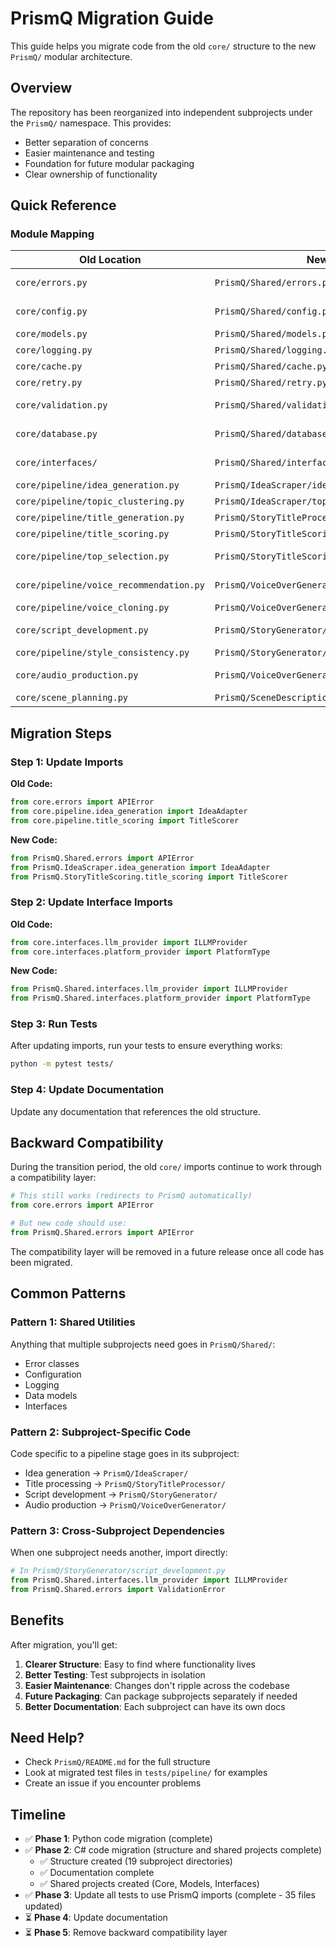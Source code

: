 # PrismQ Migration Guide

This guide helps you migrate code from the old `core/` structure to the new `PrismQ/` modular architecture.

## Overview

The repository has been reorganized into independent subprojects under the `PrismQ/` namespace. This provides:
- Better separation of concerns
- Easier maintenance and testing
- Foundation for future modular packaging
- Clear ownership of functionality

## Quick Reference

### Module Mapping

| Old Location | New Location | Purpose |
|-------------|--------------|---------|
| `core/errors.py` | `PrismQ/Shared/errors.py` | Custom exceptions |
| `core/config.py` | `PrismQ/Shared/config.py` | Configuration management |
| `core/models.py` | `PrismQ/Shared/models.py` | Data models |
| `core/logging.py` | `PrismQ/Shared/logging.py` | Logging utilities |
| `core/cache.py` | `PrismQ/Shared/cache.py` | Caching utilities |
| `core/retry.py` | `PrismQ/Shared/retry.py` | Retry logic |
| `core/validation.py` | `PrismQ/Shared/validation.py` | Validation utilities |
| `core/database.py` | `PrismQ/Shared/database.py` | Database utilities |
| `core/interfaces/` | `PrismQ/Shared/interfaces/` | Provider interfaces |
| `core/pipeline/idea_generation.py` | `PrismQ/IdeaScraper/idea_generation.py` | Idea generation |
| `core/pipeline/topic_clustering.py` | `PrismQ/IdeaScraper/topic_clustering.py` | Topic clustering |
| `core/pipeline/title_generation.py` | `PrismQ/StoryTitleProcessor/title_generation.py` | Title generation |
| `core/pipeline/title_scoring.py` | `PrismQ/StoryTitleScoring/title_scoring.py` | Title scoring |
| `core/pipeline/top_selection.py` | `PrismQ/StoryTitleScoring/top_selection.py` | Top title selection |
| `core/pipeline/voice_recommendation.py` | `PrismQ/VoiceOverGenerator/voice_recommendation.py` | Voice recommendation |
| `core/pipeline/voice_cloning.py` | `PrismQ/VoiceOverGenerator/voice_cloning.py` | Voice cloning |
| `core/script_development.py` | `PrismQ/StoryGenerator/script_development.py` | Script development |
| `core/pipeline/style_consistency.py` | `PrismQ/StoryGenerator/style_consistency.py` | Style checking |
| `core/audio_production.py` | `PrismQ/VoiceOverGenerator/audio_production.py` | Audio production |
| `core/scene_planning.py` | `PrismQ/SceneDescriptions/scene_planning.py` | Scene planning |

## Migration Steps

### Step 1: Update Imports

**Old Code:**
```python
from core.errors import APIError
from core.pipeline.idea_generation import IdeaAdapter
from core.pipeline.title_scoring import TitleScorer
```

**New Code:**
```python
from PrismQ.Shared.errors import APIError
from PrismQ.IdeaScraper.idea_generation import IdeaAdapter
from PrismQ.StoryTitleScoring.title_scoring import TitleScorer
```

### Step 2: Update Interface Imports

**Old Code:**
```python
from core.interfaces.llm_provider import ILLMProvider
from core.interfaces.platform_provider import PlatformType
```

**New Code:**
```python
from PrismQ.Shared.interfaces.llm_provider import ILLMProvider
from PrismQ.Shared.interfaces.platform_provider import PlatformType
```

### Step 3: Run Tests

After updating imports, run your tests to ensure everything works:

```bash
python -m pytest tests/
```

### Step 4: Update Documentation

Update any documentation that references the old structure.

## Backward Compatibility

During the transition period, the old `core/` imports continue to work through a compatibility layer:

```python
# This still works (redirects to PrismQ automatically)
from core.errors import APIError

# But new code should use:
from PrismQ.Shared.errors import APIError
```

The compatibility layer will be removed in a future release once all code has been migrated.

## Common Patterns

### Pattern 1: Shared Utilities

Anything that multiple subprojects need goes in `PrismQ/Shared/`:
- Error classes
- Configuration
- Logging
- Data models
- Interfaces

### Pattern 2: Subproject-Specific Code

Code specific to a pipeline stage goes in its subproject:
- Idea generation → `PrismQ/IdeaScraper/`
- Title processing → `PrismQ/StoryTitleProcessor/`
- Script development → `PrismQ/StoryGenerator/`
- Audio production → `PrismQ/VoiceOverGenerator/`

### Pattern 3: Cross-Subproject Dependencies

When one subproject needs another, import directly:

```python
# In PrismQ/StoryGenerator/script_development.py
from PrismQ.Shared.interfaces.llm_provider import ILLMProvider
from PrismQ.Shared.errors import ValidationError
```

## Benefits

After migration, you'll get:

1. **Clearer Structure**: Easy to find where functionality lives
2. **Better Testing**: Test subprojects in isolation
3. **Easier Maintenance**: Changes don't ripple across the codebase
4. **Future Packaging**: Can package subprojects separately if needed
5. **Better Documentation**: Each subproject can have its own docs

## Need Help?

- Check `PrismQ/README.md` for the full structure
- Look at migrated test files in `tests/pipeline/` for examples
- Create an issue if you encounter problems

## Timeline

- ✅ **Phase 1**: Python code migration (complete)
- ✅ **Phase 2**: C# code migration (structure and shared projects complete)
  - ✅ Structure created (19 subproject directories)
  - ✅ Documentation complete
  - ✅ Shared projects created (Core, Models, Interfaces)
- ✅ **Phase 3**: Update all tests to use PrismQ imports (complete - 35 files updated)
- ⏳ **Phase 4**: Update documentation
- ⏳ **Phase 5**: Remove backward compatibility layer
